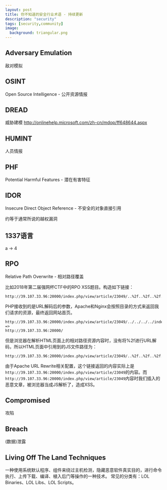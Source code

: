 ```yaml
---
layout: post
title: 你不知道的安全行业术语 - 持续更新
description: "security"
tags: [security,community]
image:
  background: triangular.png
---
```



Adversary Emulation
---
敌对模拟

OSINT
---
Open Source Intelligence - 公开资源情报

DREAD
---
威胁建模
http://onlinehelp.microsoft.com/zh-cn/mdop/ff648644.aspx

HUMINT
---
人员情报

PHF
---	
Potential Harmful Features - 潜在有害特征

IDOR
---
Insecure Direct Object Reference - 不安全的对象直接引用

约等于通常所说的越权漏洞

1337语言
---
a -> 4

RPO
---
Relative Path Overwrite - 相对路径覆盖

比如2018年第二届强网杯CTF中的RPO XSS题目。构造如下链接：

    http://39.107.33.96:20000/index.php/view/article/23049/..%2f..%2f..%2f..%2findex.php

PHP接收到的是URL解码后的参数，Apache和Nginx会按照目录的方式来返回我们请求的资源，最终返回网站首页。

    http://39.107.33.96:20000/index.php/view/article/23049/../../../../index.php
    =>
    http://39.107.33.96:20000/

但是浏览器在解析HTML页面上的相对路径资源内容时，没有将%2f进行URL解码，所以HTML页面中引用到的JS文件路径为：

    http://39.107.33.96:20000/index.php/view/article/23049/..%2f..%2f..%2f..%2findex.php/static/js/jquery.min.js

由于Apache URL Rewrite相关配置，这个链接返回的内容实际上是`http://39.107.33.96:20000/index.php/view/article/23049`的内容。而`http://39.107.33.96:20000/index.php/view/article/23049`内容时我们插入的恶意文章，被浏览器当成JS解析了，造成XSS。


Compromised
---
攻陷

Breach
---
(数据)泄露


Living Off The Land Techniques
---
一种使用系统默认程序、组件来绕过主机检测，隐藏恶意软件真实目的，进行命令执行、上传下载、编译、植入后门等操作的一种技术。
常见的分类有：LOL Binaries、LOL Libs、LOL Scripts。


